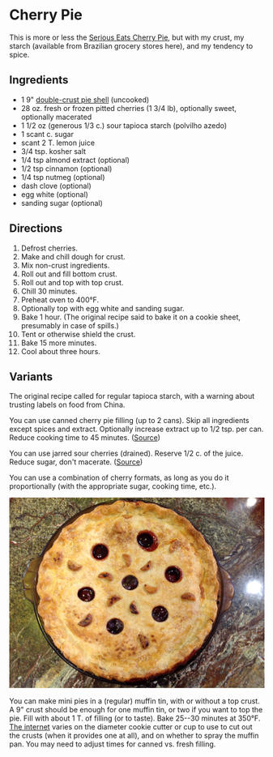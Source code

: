 # Cherry Pie

This is more or less the [Serious Eats Cherry Pie](http://www.seriouseats.com/recipes/2016/06/fresh-cherry-pie-filling-recipe.html), but with my crust, my starch (available from Brazilian grocery stores here), and my tendency to spice.

## Ingredients

* 1 9" [double-crust pie shell](../pie/crust.md) (uncooked)
* 28 oz. fresh or frozen pitted cherries (1 3/4 lb), optionally sweet, optionally macerated
* 1 1/2 oz (generous 1/3 c.) sour tapioca starch (polvilho azedo)
* 1 scant c. sugar
* scant 2 T. lemon juice
* 3/4 tsp. kosher salt
* 1/4 tsp almond extract (optional)
* 1/2 tsp cinnamon (optional)
* 1/4 tsp nutmeg (optional)
* dash clove (optional)
* egg white (optional)
* sanding sugar (optional)


## Directions

1. Defrost cherries.
2. Make and chill dough for crust. 
3. Mix non-crust ingredients.
4. Roll out and fill bottom crust.
5. Roll out and top with top crust.
6. Chill 30 minutes.
7. Preheat oven to 400°F.
8. Optionally top with egg white and sanding sugar.
8. Bake 1 hour.  (The original recipe said to bake it on a cookie sheet, presumably in case of spills.)
9. Tent or otherwise shield the crust.
10. Bake 15 more minutes.
11. Cool about three hours.


## Variants

The original recipe called for regular tapioca starch, with a warning about trusting labels on food from China.

You can use canned cherry pie filling (up to 2 cans).  Skip all ingredients except spices and extract.  Optionally increase extract up to 1/2 tsp. per can.  Reduce cooking time to 45 minutes.  ([Source](https://www.loavesanddishes.net/how-to-make-cherry-pie-with-cherry-pie-filling))

You can use jarred sour cherries (drained).   Reserve 1/2 c. of the juice.  Reduce sugar, don't macerate.  ([Source](http://honestcooking.com/sour-cherry-pie-jarred-cherries-recipe/))

You can use a combination of cherry formats, as long as you do it proportionally (with the appropriate sugar, cooking time, etc.).

![combo cherry pie with fancy vents](../images/cherry_pie.png)

You can make mini pies in a (regular) muffin tin, with or without a top crust.  A 9" crust should be enough for one muffin tin, or two if you want to top the pie.  Fill with about 1 T. of filling (or to taste).  Bake 25--30 minutes at 350°F.  [The internet](https://therecipecritic.com/mini-cherry-pies/) varies on the diameter cookie cutter or cup to use to cut out the crusts (when it provides one at all), and on whether to spray the muffin pan.  You may need to adjust times for canned vs. fresh filling.
